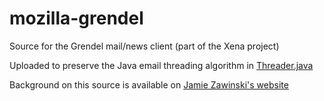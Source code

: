 # mozilla-grendel
Source for the Grendel mail/news client (part of the Xena project)

Uploaded to preserve the Java email threading algorithm in 
[Threader.java](https://github.com/carlgieringer/mozilla-grendel/blob/master/grendel/view/Threader.java)

Background on this source is available on [Jamie Zawinski's website](https://www.jwz.org/doc/threading.html)
